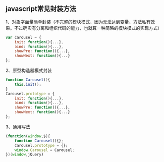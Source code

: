 
## javascript常见封装方法 ##

1、对象字面量简单封装（不完整的模块模式，因为无法达到变量、方法私有效果。不过确实有分离和组织代码的能力，也就算一种简略的模块模式的实现方式）
```javascript
var Carousel = {
    init: function(){...},
    bind: function(){...},
    showPre: function(){...},
    showNext: function(){...}
};
```
2、原型构造器模式封装
```javascript
function Carousel(){
    this.init();
}
Carousel.prototype = {
    init: function(){...},
    bind: function(){...},
    showPre: function(){...},
    showNext: function(){...}
};
```
3、通用写法
```javascript
(function(window,$){
    function Carousel(){};
    Carousel.prototype = {};
    window.Carousel = Carousel;
})(window,jQuery)
```
